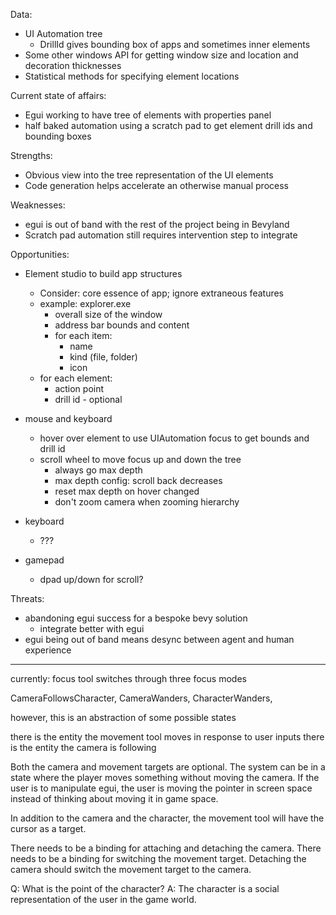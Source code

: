 Data:

- UI Automation tree
    - DrillId gives bounding box of apps and sometimes inner elements
- Some other windows API for getting window size and location and decoration thicknesses
- Statistical methods for specifying element locations

Current state of affairs:

- Egui working to have tree of elements with properties panel
- half baked automation using a scratch pad to get element drill ids and bounding boxes

Strengths:

- Obvious view into the tree representation of the UI elements
- Code generation helps accelerate an otherwise manual process

Weaknesses:

- egui is out of band with the rest of the project being in Bevyland
- Scratch pad automation still requires intervention step to integrate

Opportunities:

- Element studio to build app structures
  - Consider: core essence of app; ignore extraneous features
  - example: explorer.exe
    - overall size of the window
    - address bar bounds and content
    - for each item:
      - name
      - kind (file, folder)
      - icon
  - for each element:
    - action point
    - drill id - optional

- mouse and keyboard
  - hover over element to use UIAutomation focus to get bounds and drill id
  - scroll wheel to move focus up and down the tree
    - always go max depth
    - max depth config: scroll back decreases
    - reset max depth on hover changed
    - don't zoom camera when zooming hierarchy
- keyboard
  - ???
- gamepad
  - dpad up/down for scroll?

Threats:

- abandoning egui success for a bespoke bevy solution 
  - integrate better with egui
- egui being out of band means desync between agent and human experience

---

currently: focus tool switches through three focus modes

CameraFollowsCharacter,
CameraWanders,
CharacterWanders,

however, this is an abstraction of some possible states

there is the entity the movement tool moves in response to user inputs
there is the entity the camera is following

Both the camera and movement targets are optional.
The system can be in a state where the player moves something without moving the camera.
If the user is to manipulate egui, the user is moving the pointer in screen space instead of thinking about moving it in game space.

In addition to the camera and the character, the movement tool will have the cursor as a target.

There needs to be a binding for attaching and detaching the camera.
There needs to be a binding for switching the movement target.
Detaching the camera should switch the movement target to the camera.

Q: What is the point of the character?
A: The character is a social representation of the user in the game world.